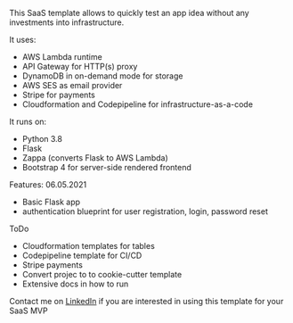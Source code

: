This SaaS template allows to quickly test an app idea without any investments into infrastructure. 

It uses:
- AWS Lambda runtime
- API Gateway for HTTP(s) proxy
- DynamoDB in on-demand mode for storage
- AWS SES as email provider
- Stripe for payments
- Cloudformation and Codepipeline for infrastructure-as-a-code

It runs on:
- Python 3.8
- Flask
- Zappa (converts Flask to AWS Lambda)
- Bootstrap 4 for server-side rendered frontend

Features:
06.05.2021
- Basic Flask app
- authentication blueprint for user registration, login, password reset

ToDo
- Cloudformation templates for tables
- Codepipeline template for CI/CD
- Stripe payments
- Convert projec to to cookie-cutter template
- Extensive docs in how to run

Contact me on [LinkedIn](https://www.linkedin.com/in/smirnovam/) if you are interested in using this template for your SaaS MVP


